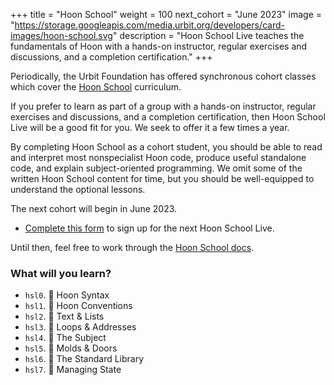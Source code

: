 +++
title = "Hoon School"
weight = 100
next_cohort = "June 2023"
image = "https://storage.googleapis.com/media.urbit.org/developers/card-images/hoon-school.svg"
description = "Hoon School Live teaches the fundamentals of Hoon with a hands-on instructor, regular exercises and discussions, and a completion certification."
+++

Periodically, the Urbit Foundation has offered synchronous cohort classes which
cover the [Hoon School](/guides/core/hoon-school) curriculum.

If you prefer to learn as part of a group with a hands-on instructor, regular
exercises and discussions, and a completion certification, then Hoon School Live
will be a good fit for you.  We seek to offer it a few times a year.

By completing Hoon School as a cohort student, you should be able to read and
interpret most nonspecialist Hoon code, produce useful standalone code, and
explain subject-oriented programming.  We omit some of the written Hoon School
content for time, but you should be well-equipped to understand the optional
lessons.

The next cohort will begin in June 2023.

- [Complete this form](https://forms.gle/9tBfJCB4D9MSHCmC9) to sign up for the next Hoon School Live.

Until then, feel free to work through the [Hoon School docs](/guides/core/hoon-school).


###  What will you learn?

-   `hsl0`. 🌺 Hoon Syntax
-   `hsl1`. 🌿 Hoon Conventions
-   `hsl2`. 🌵 Text & Lists
-   `hsl3`. 🌳 Loops & Addresses
-   `hsl4`. 🌻 The Subject
-   `hsl5`. 🍁 Molds & Doors
-   `hsl6`. 🌹 The Standard Library
-   `hsl7`. 🌲 Managing State
